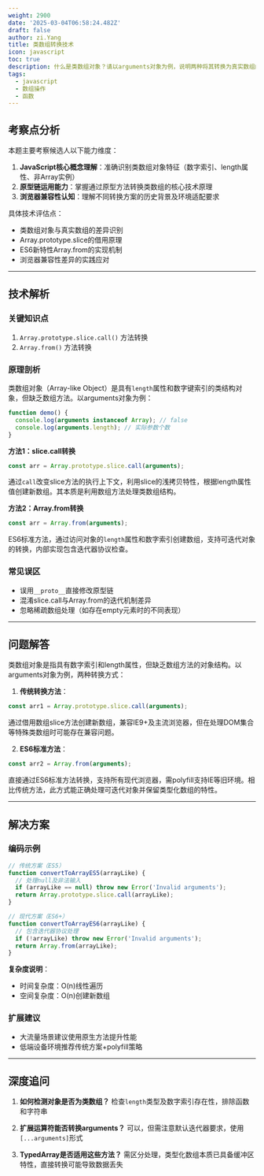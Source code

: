 ```yaml
---
weight: 2900
date: '2025-03-04T06:58:24.482Z'
draft: false
author: zi.Yang
title: 类数组转换技术
icon: javascript
toc: true
description: 什么是类数组对象？请以arguments对象为例，说明两种将其转换为真实数组的方法及其兼容性差异。
tags:
  - javascript
  - 数组操作
  - 函数
---
```


## 考察点分析

本题主要考察候选人以下能力维度：
1. **JavaScript核心概念理解**：准确识别类数组对象特征（数字索引、length属性、非Array实例）
2. **原型链运用能力**：掌握通过原型方法转换类数组的核心技术原理
3. **浏览器兼容性认知**：理解不同转换方案的历史背景及环境适配要求

具体技术评估点：
- 类数组对象与真实数组的差异识别
- Array.prototype.slice的借用原理
- ES6新特性Array.from的实现机制
- 浏览器兼容性差异的实践应对

---

## 技术解析

### 关键知识点
1. `Array.prototype.slice.call()` 方法转换
2. `Array.from()` 方法转换

### 原理剖析
类数组对象（Array-like Object）是具有`length`属性和数字键索引的类结构对象，但缺乏数组方法。以arguments对象为例：

```javascript
function demo() {
  console.log(arguments instanceof Array); // false
  console.log(arguments.length); // 实际参数个数
}
```

**方法1：slice.call转换**
```javascript
const arr = Array.prototype.slice.call(arguments);
```
通过`call`改变slice方法的执行上下文，利用slice的浅拷贝特性，根据length属性值创建新数组。其本质是利用数组方法处理类数组结构。

**方法2：Array.from转换**
```javascript
const arr = Array.from(arguments);
```
ES6标准方法，通过访问对象的`length`属性和数字索引创建数组，支持可迭代对象的转换，内部实现包含迭代器协议检查。

### 常见误区
- 误用`__proto__`直接修改原型链
- 混淆slice.call与Array.from的迭代机制差异
- 忽略稀疏数组处理（如存在empty元素时的不同表现）

---

## 问题解答

类数组对象是指具有数字索引和length属性，但缺乏数组方法的对象结构。以arguments对象为例，两种转换方式：

1. **传统转换方法**：
```javascript
const arr1 = Array.prototype.slice.call(arguments);
```
通过借用数组slice方法创建新数组，兼容IE9+及主流浏览器，但在处理DOM集合等特殊类数组时可能存在兼容问题。

2. **ES6标准方法**：
```javascript
const arr2 = Array.from(arguments);
```
直接通过ES6标准方法转换，支持所有现代浏览器，需polyfill支持IE等旧环境。相比传统方法，此方式能正确处理可迭代对象并保留类型化数组的特性。

---

## 解决方案

### 编码示例
```javascript
// 传统方案（ES5）
function convertToArrayES5(arrayLike) {
  // 处理null及非法输入
  if (arrayLike == null) throw new Error('Invalid arguments');
  return Array.prototype.slice.call(arrayLike);
}

// 现代方案（ES6+）
function convertToArrayES6(arrayLike) {
  // 包含迭代器协议处理
  if (!arrayLike) throw new Error('Invalid arguments');
  return Array.from(arrayLike);
}
```

**复杂度说明**：
- 时间复杂度：O(n)线性遍历
- 空间复杂度：O(n)创建新数组

### 扩展建议
- 大流量场景建议使用原生方法提升性能
- 低端设备环境推荐传统方案+polyfill策略

---

## 深度追问

1. **如何检测对象是否为类数组？**
   检查`length`类型及数字索引存在性，排除函数和字符串

2. **扩展运算符能否转换arguments？**
   可以，但需注意默认迭代器要求，使用`[...arguments]`形式

3. **TypedArray是否适用这些方法？**
   需区分处理，类型化数组本质已具备缓冲区特性，直接转换可能导致数据丢失